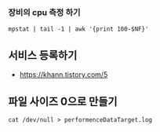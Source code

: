 ### 장비의 cpu 측정 하기
```
mpstat | tail -1 | awk '{print 100-$NF}'
```

## 서비스 등록하기
* https://khann.tistory.com/5

## 파일 사이즈 0으로 만들기
```
cat /dev/null > performenceDataTarget.log
```